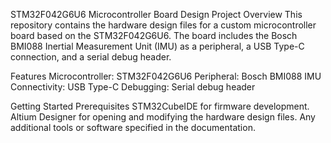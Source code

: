 
STM32F042G6U6 Microcontroller Board Design Project
Overview
This repository contains the hardware design files for a custom microcontroller board based on the STM32F042G6U6. The board includes the Bosch BMI088 Inertial Measurement Unit (IMU) as a peripheral, a USB Type-C connection, and a serial debug header.

Features
Microcontroller: STM32F042G6U6
Peripheral: Bosch BMI088 IMU
Connectivity: USB Type-C
Debugging: Serial debug header

Getting Started
Prerequisites
STM32CubeIDE for firmware development.
Altium Designer for opening and modifying the hardware design files.
Any additional tools or software specified in the documentation.
